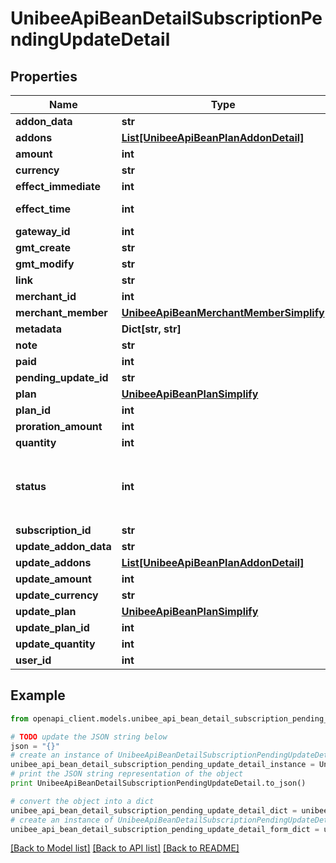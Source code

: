 # UnibeeApiBeanDetailSubscriptionPendingUpdateDetail


## Properties

Name | Type | Description | Notes
------------ | ------------- | ------------- | -------------
**addon_data** | **str** | plan addon json data | [optional] 
**addons** | [**List[UnibeeApiBeanPlanAddonDetail]**](UnibeeApiBeanPlanAddonDetail.md) | Addons | [optional] 
**amount** | **int** | CaptureAmount, Cent | [optional] 
**currency** | **str** | Currency | [optional] 
**effect_immediate** | **int** | EffectImmediate | [optional] 
**effect_time** | **int** | effect_immediate&#x3D;0, EffectTime unit_time | [optional] 
**gateway_id** | **int** | Id | [optional] 
**gmt_create** | **str** | GmtCreate | [optional] 
**gmt_modify** | **str** | GmtModify | [optional] 
**link** | **str** | Link | [optional] 
**merchant_id** | **int** | MerchantId | [optional] 
**merchant_member** | [**UnibeeApiBeanMerchantMemberSimplify**](UnibeeApiBeanMerchantMemberSimplify.md) |  | [optional] 
**metadata** | **Dict[str, str]** |  | [optional] 
**note** | **str** | Update Note | [optional] 
**paid** | **int** | Paid | [optional] 
**pending_update_id** | **str** | PendingUpdateId | [optional] 
**plan** | [**UnibeeApiBeanPlanSimplify**](UnibeeApiBeanPlanSimplify.md) |  | [optional] 
**plan_id** | **int** | PlanId | [optional] 
**proration_amount** | **int** | ProrationAmount,Cents | [optional] 
**quantity** | **int** | quantity | [optional] 
**status** | **int** | Status，0-Init | 1-Create｜2-Finished｜3-Cancelled | [optional] 
**subscription_id** | **str** | SubscriptionId | [optional] 
**update_addon_data** | **str** | UpdateAddonData | [optional] 
**update_addons** | [**List[UnibeeApiBeanPlanAddonDetail]**](UnibeeApiBeanPlanAddonDetail.md) | UpdateAddons | [optional] 
**update_amount** | **int** | UpdateAmount, Cents | [optional] 
**update_currency** | **str** | UpdateCurrency | [optional] 
**update_plan** | [**UnibeeApiBeanPlanSimplify**](UnibeeApiBeanPlanSimplify.md) |  | [optional] 
**update_plan_id** | **int** | UpdatePlanId | [optional] 
**update_quantity** | **int** | UpdateQuantity | [optional] 
**user_id** | **int** | UserId | [optional] 

## Example

```python
from openapi_client.models.unibee_api_bean_detail_subscription_pending_update_detail import UnibeeApiBeanDetailSubscriptionPendingUpdateDetail

# TODO update the JSON string below
json = "{}"
# create an instance of UnibeeApiBeanDetailSubscriptionPendingUpdateDetail from a JSON string
unibee_api_bean_detail_subscription_pending_update_detail_instance = UnibeeApiBeanDetailSubscriptionPendingUpdateDetail.from_json(json)
# print the JSON string representation of the object
print UnibeeApiBeanDetailSubscriptionPendingUpdateDetail.to_json()

# convert the object into a dict
unibee_api_bean_detail_subscription_pending_update_detail_dict = unibee_api_bean_detail_subscription_pending_update_detail_instance.to_dict()
# create an instance of UnibeeApiBeanDetailSubscriptionPendingUpdateDetail from a dict
unibee_api_bean_detail_subscription_pending_update_detail_form_dict = unibee_api_bean_detail_subscription_pending_update_detail.from_dict(unibee_api_bean_detail_subscription_pending_update_detail_dict)
```
[[Back to Model list]](../README.md#documentation-for-models) [[Back to API list]](../README.md#documentation-for-api-endpoints) [[Back to README]](../README.md)


